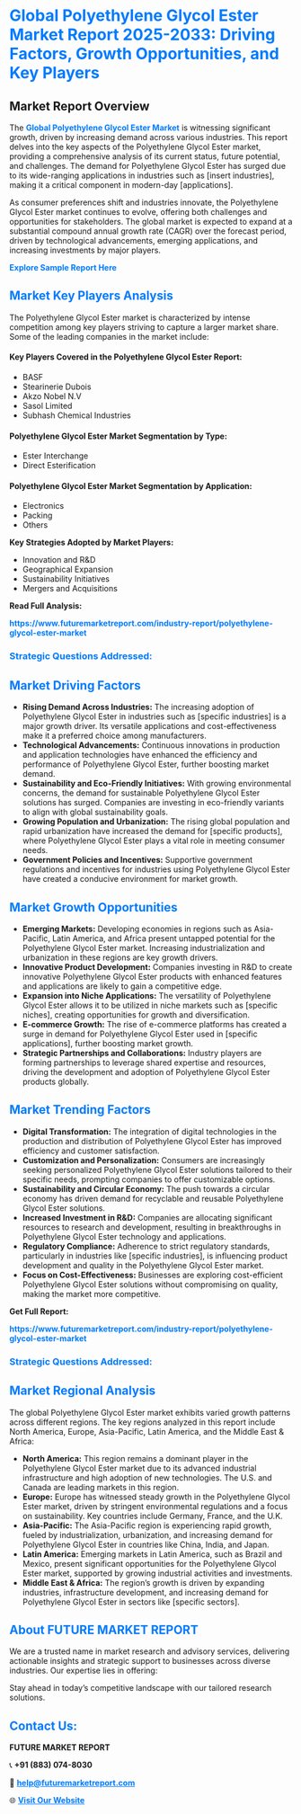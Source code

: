 <h1 style="color: #007BFF;">Global Polyethylene Glycol Ester Market Report 2025-2033: Driving Factors, Growth Opportunities, and Key Players</h1>

<section id="overview">
<h2>Market Report Overview</h2>
<p>The <a href="https://www.futuremarketreport.com/industry-report/polyethylene-glycol-ester-market" style="color: #007BFF; text-decoration: none;"><strong>Global Polyethylene Glycol Ester Market</strong></a> is witnessing significant growth, driven by increasing demand across various industries. This report delves into the key aspects of the Polyethylene Glycol Ester market, providing a comprehensive analysis of its current status, future potential, and challenges. The demand for Polyethylene Glycol Ester has surged due to its wide-ranging applications in industries such as [insert industries], making it a critical component in modern-day [applications].</p>
<p>As consumer preferences shift and industries innovate, the Polyethylene Glycol Ester market continues to evolve, offering both challenges and opportunities for stakeholders. The global market is expected to expand at a substantial compound annual growth rate (CAGR) over the forecast period, driven by technological advancements, emerging applications, and increasing investments by major players.</p>
</section>

<section id="overview">
<p><a href="https://www.futuremarketreport.com/request-sample/reportId=114504" style="color: #007BFF; text-decoration: none;"><strong>Explore Sample Report Here</strong></a></p>
</section>

<section id="key-players">
<h2 style="color: #007BFF;">Market Key Players Analysis</h2>
<p>The Polyethylene Glycol Ester market is characterized by intense competition among key players striving to capture a larger market share. Some of the leading companies in the market include:</p>
<h4>Key Players Covered in the Polyethylene Glycol Ester Report:</h4>
<ul><li>BASF</li><li>Stearinerie Dubois</li><li>Akzo Nobel N.V</li><li>Sasol Limited</li><li>Subhash Chemical Industries</li></ul>
<h4>Polyethylene Glycol Ester Market Segmentation by Type:</h4>
<ul><li>Ester Interchange</li><li>Direct Esterification</li></ul>

<h4>Polyethylene Glycol Ester Market Segmentation by Application:</h4>
<ul><li>Electronics</li><li>Packing</li><li>Others</li></ul>
<p><strong>Key Strategies Adopted by Market Players:</strong></p>
<ul>
<li>Innovation and R&D</li>
<li>Geographical Expansion</li>
<li>Sustainability Initiatives</li>
<li>Mergers and Acquisitions</li>
</ul>
</section>

<section>
<p><strong>Read Full Analysis: </strong></p><a href="https://www.futuremarketreport.com/industry-report/polyethylene-glycol-ester-market" style="color: #007BFF; text-decoration: none;"><strong>https://www.futuremarketreport.com/industry-report/polyethylene-glycol-ester-market</strong></a>
<h3 style="color: #007BFF;">Strategic Questions Addressed:</h3>
</section>

<section id="driving-factors">
<h2 style="color: #007BFF;">Market Driving Factors</h2>
<ul>
<li><strong>Rising Demand Across Industries:</strong> The increasing adoption of Polyethylene Glycol Ester in industries such as [specific industries] is a major growth driver. Its versatile applications and cost-effectiveness make it a preferred choice among manufacturers.</li>
<li><strong>Technological Advancements:</strong> Continuous innovations in production and application technologies have enhanced the efficiency and performance of Polyethylene Glycol Ester, further boosting market demand.</li>
<li><strong>Sustainability and Eco-Friendly Initiatives:</strong> With growing environmental concerns, the demand for sustainable Polyethylene Glycol Ester solutions has surged. Companies are investing in eco-friendly variants to align with global sustainability goals.</li>
<li><strong>Growing Population and Urbanization:</strong> The rising global population and rapid urbanization have increased the demand for [specific products], where Polyethylene Glycol Ester plays a vital role in meeting consumer needs.</li>
<li><strong>Government Policies and Incentives:</strong> Supportive government regulations and incentives for industries using Polyethylene Glycol Ester have created a conducive environment for market growth.</li>
</ul>
</section>

<section id="growth-opportunities">
<h2 style="color: #007BFF;">Market Growth Opportunities</h2>
<ul>
<li><strong>Emerging Markets:</strong> Developing economies in regions such as Asia-Pacific, Latin America, and Africa present untapped potential for the Polyethylene Glycol Ester market. Increasing industrialization and urbanization in these regions are key growth drivers.</li>
<li><strong>Innovative Product Development:</strong> Companies investing in R&D to create innovative Polyethylene Glycol Ester products with enhanced features and applications are likely to gain a competitive edge.</li>
<li><strong>Expansion into Niche Applications:</strong> The versatility of Polyethylene Glycol Ester allows it to be utilized in niche markets such as [specific niches], creating opportunities for growth and diversification.</li>
<li><strong>E-commerce Growth:</strong> The rise of e-commerce platforms has created a surge in demand for Polyethylene Glycol Ester used in [specific applications], further boosting market growth.</li>
<li><strong>Strategic Partnerships and Collaborations:</strong> Industry players are forming partnerships to leverage shared expertise and resources, driving the development and adoption of Polyethylene Glycol Ester products globally.</li>
</ul>
</section>

<section id="trending-factors">
<h2 style="color: #007BFF;">Market Trending Factors</h2>
<ul>
<li><strong>Digital Transformation:</strong> The integration of digital technologies in the production and distribution of Polyethylene Glycol Ester has improved efficiency and customer satisfaction.</li>
<li><strong>Customization and Personalization:</strong> Consumers are increasingly seeking personalized Polyethylene Glycol Ester solutions tailored to their specific needs, prompting companies to offer customizable options.</li>
<li><strong>Sustainability and Circular Economy:</strong> The push towards a circular economy has driven demand for recyclable and reusable Polyethylene Glycol Ester solutions.</li>
<li><strong>Increased Investment in R&D:</strong> Companies are allocating significant resources to research and development, resulting in breakthroughs in Polyethylene Glycol Ester technology and applications.</li>
<li><strong>Regulatory Compliance:</strong> Adherence to strict regulatory standards, particularly in industries like [specific industries], is influencing product development and quality in the Polyethylene Glycol Ester market.</li>
<li><strong>Focus on Cost-Effectiveness:</strong> Businesses are exploring cost-efficient Polyethylene Glycol Ester solutions without compromising on quality, making the market more competitive.</li>
</ul>
</section>

<section>
<p><strong>Get Full Report: </strong></p><a href="https://www.futuremarketreport.com/industry-report/polyethylene-glycol-ester-market" style="color: #007BFF; text-decoration: none;"><strong>https://www.futuremarketreport.com/industry-report/polyethylene-glycol-ester-market</strong></a>
<h3 style="color: #007BFF;">Strategic Questions Addressed:</h3>
</section>


<section id="regional-analysis">
<h2 style="color: #007BFF;">Market Regional Analysis</h2>
<p>The global Polyethylene Glycol Ester market exhibits varied growth patterns across different regions. The key regions analyzed in this report include North America, Europe, Asia-Pacific, Latin America, and the Middle East & Africa:</p>
<ul>
<li><strong>North America:</strong> This region remains a dominant player in the Polyethylene Glycol Ester market due to its advanced industrial infrastructure and high adoption of new technologies. The U.S. and Canada are leading markets in this region.</li>
<li><strong>Europe:</strong> Europe has witnessed steady growth in the Polyethylene Glycol Ester market, driven by stringent environmental regulations and a focus on sustainability. Key countries include Germany, France, and the U.K.</li>
<li><strong>Asia-Pacific:</strong> The Asia-Pacific region is experiencing rapid growth, fueled by industrialization, urbanization, and increasing demand for Polyethylene Glycol Ester in countries like China, India, and Japan.</li>
<li><strong>Latin America:</strong> Emerging markets in Latin America, such as Brazil and Mexico, present significant opportunities for the Polyethylene Glycol Ester market, supported by growing industrial activities and investments.</li>
<li><strong>Middle East & Africa:</strong> The region’s growth is driven by expanding industries, infrastructure development, and increasing demand for Polyethylene Glycol Ester in sectors like [specific sectors].</li>
</ul>
</section>

<footer>
<h2 style="color: #007BFF;">About FUTURE MARKET REPORT</h2>
<p>We are a trusted name in market research and advisory services, delivering actionable insights and strategic support to businesses across diverse industries. Our expertise lies in offering:</p>

<p>Stay ahead in today’s competitive landscape with our tailored research solutions.</p>

<h2 style="color: #007BFF;">Contact Us:</h2>
<p><strong>FUTURE MARKET REPORT</strong></p>
<p>📞 <strong>+91 (883) 074-8030</strong></p>
<p>📧 <strong><a href="mailto:help@futuremarketreport.com" style="color: #007BFF;">help@futuremarketreport.com</a></strong></p>
<p>🌐 <strong><a href="https://www.futuremarketreport.com/" style="color: #007BFF;">Visit Our Website</a></strong></p>
</footer>